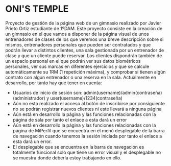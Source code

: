 <h1>ONI'S TEMPLE</h1>

Proyecto de gestión de la página web de un gimnasio realizado por Javier Prieto Ortiz estudiante de 1ºDAM. Este proyecto consiste en la creación de un gimnasio en el que vamos a disponer de la página visual de unos entrenadores de clases de los que veremos una breve descripción sobre si mismos, entrenadores personales que pueden ser contratados y que podrán llevar a distintos clientes, una sala gestionada por un entrenador de clase y que un cliente puede reservar. Los clientes dispondrán también de un espacio personal en el que podrán ver sus datos biométricos personales, ver sus marcas en diferentes ejercicios y que se calcule automáticamente su 1RM (1 repetición máxima), y  comprobar si tienen algún contrato con algun entrenador o una reserva en la sala. Actualmente en desarrollo, por tanto hay que tener en cuenta:
- Usuarios de inicio de sesión son: admin(username)/admin(contraseña) (administrador) y user(username)/1234(contraseña)
- Aún no esta realizado el acceso al botón de inscribirse por consiguiente no se podrán registrar nuevos clientes ni este llevará a ninguna página
- Aún está en desarrollo la página y las funciones relacionadas con la página de sala por tanto el enlace a esta dará un error
- Aún está en desarrollo la página y las funciones relacionadas con la página de MiPerfil que se encuentra en el menú desplegable de la barra de navegación cuando tenemos la sesión iniciada por tanto el enlace a esta dará un error.
- El desplegable que se encuentra en la barra de navegación es totalmente funcional solo que tiene un error visual y el desplegable no se muestra donde debería estoy trabajando en ello.
